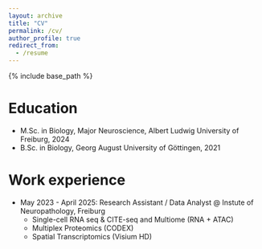 ```yaml
---
layout: archive
title: "CV"
permalink: /cv/
author_profile: true
redirect_from:
  - /resume
---
```


{% include base_path %}

Education
======
* M.Sc. in Biology, Major Neuroscience, Albert Ludwig University of Freiburg, 2024
* B.Sc. in Biology, Georg August University of Göttingen, 2021

Work experience
======
* May 2023 - April 2025: Research Assistant / Data Analyst @ Instute of Neuropathology, Freiburg
  * Single-cell RNA seq & CITE-seq and Multiome (RNA + ATAC)
  * Multiplex Proteomics (CODEX)
  * Spatial Transcriptomics (Visium HD)
 

  

